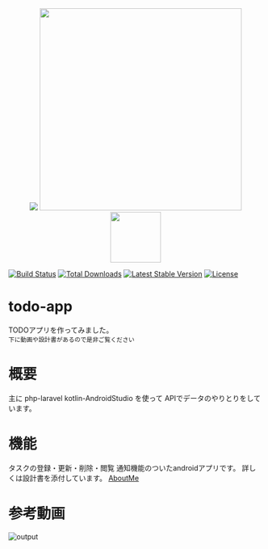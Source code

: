 <div align="center" class="images-row mceNonEditable" >
<img src="https://upload.wikimedia.org/wikipedia/commons/archive/3/34/20200802160428%21Android_Studio_icon.svg" width-"400">
<img src="https://res.cloudinary.com/dtfbvvkyp/image/upload/v1566331377/laravel-logolockup-cmyk-red.svg" width="400">
<img src="https://www.seekicon.com/free-icon-download/kotlin-icon_2.svg" width="100">
</div>
<p >
<a href="https://travis-ci.org/laravel/framework"><img src="https://travis-ci.org/laravel/framework.svg" alt="Build Status"></a>
<a href="https://packagist.org/packages/laravel/framework"><img src="https://poser.pugx.org/laravel/framework/d/total.svg" alt="Total Downloads"></a>
<a href="https://packagist.org/packages/laravel/framework"><img src="https://poser.pugx.org/laravel/framework/v/stable.svg" alt="Latest Stable Version"></a>
<a href="https://packagist.org/packages/laravel/framework"><img src="https://poser.pugx.org/laravel/framework/license.svg" alt="License"></a>
</p>

# todo-app
TODOアプリを作ってみました。</br>
`下に動画や設計書があるので是非ご覧ください`
# 概要
主に
php-laravel
kotlin-AndroidStudio
を使って
APIでデータのやりとりをしています。
# 機能
タスクの登録・更新・削除・閲覧
通知機能のついたandroidアプリです。
詳しくは設計書を添付しています。
[AboutMe](/todo-document/)
# 参考動画
![output](https://user-images.githubusercontent.com/47805919/92606751-414e2500-f2ee-11ea-993d-9efa2c9c52f8.gif)
